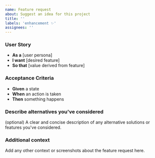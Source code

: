 ```yaml
---
name: Feature request
about: Suggest an idea for this project
title: ''
labels: 'enhancement ✨'
assignees: ''
---
```


### User Story

- **As a** [user persona]
- **I want** [desired feature]
- **So that** [value derived from feature]

### Acceptance Criteria

- **Given** a state
- **When** an action is taken
- **Then** something happens

### Describe alternatives you've considered
(optional) A clear and concise description of any alternative solutions or features you've considered.

### Additional context
Add any other context or screenshots about the feature request here.